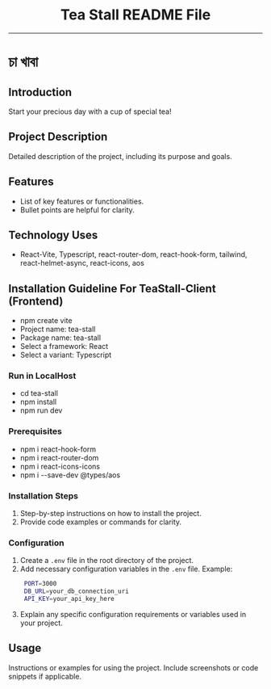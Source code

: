 
<div align="center">
  <h1>Tea Stall README File</h1>
</div>

---

# চা খাবা

## Introduction

Start your precious day with a cup of special tea!

## Project Description

Detailed description of the project, including its purpose and goals.

## Features

- List of key features or functionalities.
- Bullet points are helpful for clarity.

## Technology Uses

- React-Vite, Typescript, react-router-dom, react-hook-form, tailwind, react-helmet-async, react-icons, aos

## Installation Guideline For TeaStall-Client (Frontend)
- npm create vite
- Project name: tea-stall
- Package name: tea-stall
- Select a framework: React
- Select a variant: Typescript

### Run in LocalHost
- cd tea-stall
- npm install
- npm run dev

### Prerequisites
- npm i react-hook-form
- npm i react-router-dom
- npm i react-icons-icons
- npm i --save-dev @types/aos

### Installation Steps

1. Step-by-step instructions on how to install the project.
2. Provide code examples or commands for clarity.

### Configuration

1. Create a `.env` file in the root directory of the project.
2. Add necessary configuration variables in the `.env` file.
   Example:
   ```bash
    PORT=3000
    DB_URL=your_db_connection_uri
    API_KEY=your_api_key_here
   ```
3. Explain any specific configuration requirements or variables used in your project.

## Usage

Instructions or examples for using the project. Include screenshots or code snippets if applicable.
